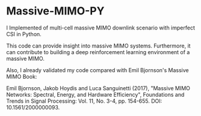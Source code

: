 # Massive-MIMO-PY

I Implemented of multi-cell massive MIMO downlink scenario with imperfect CSI in Python.

This code can provide insight into massive MIMO systems. Furthermore, it can contribute to building a deep reinforcement learning environment of a massive MIMO.

Also, I already validated my code compared with Emil Bjornson's Massive MIMO Book:

Emil Bjornson, Jakob Hoydis and Luca Sanguinetti (2017), "Massive MIMO Networks: Spectral, Energy, and Hardware Efficiency", Foundations and Trends in Signal Processing: Vol. 11, No. 3-4, pp. 154-655. DOI: 10.1561/2000000093.
